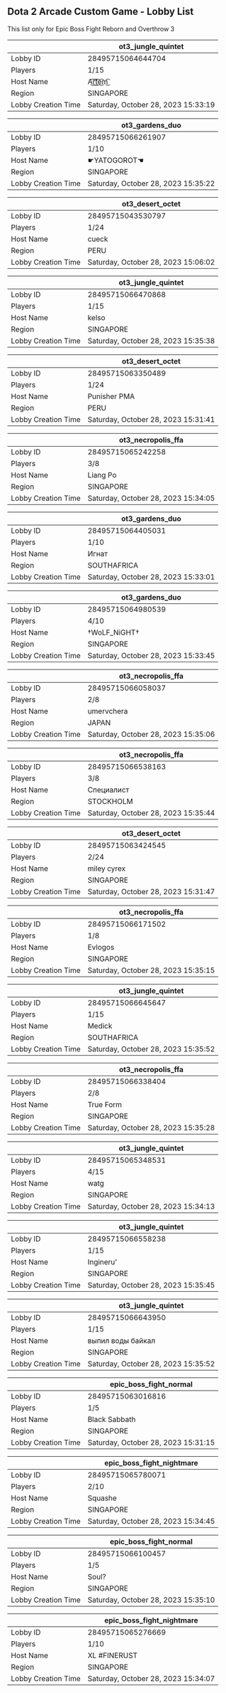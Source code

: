 ## Dota 2 Arcade Custom Game - Lobby List

This list only for Epic Boss Fight Reborn and Overthrow 3

|  | ot3_jungle_quintet |
| ------ | ------ |
| Lobby ID | 28495715064644704 |
| Players | 1/15 |
| Host Name | A͜͡r͜͡t͜͡e͜͡m͜͡ |
| Region | SINGAPORE |
| Lobby Creation Time | Saturday, October 28, 2023 15:33:19 |


|  | ot3_gardens_duo |
| ------ | ------ |
| Lobby ID | 28495715066261907 |
| Players | 1/10 |
| Host Name | ☛YATOGOROT☚ |
| Region | SINGAPORE |
| Lobby Creation Time | Saturday, October 28, 2023 15:35:22 |


|  | ot3_desert_octet |
| ------ | ------ |
| Lobby ID | 28495715043530797 |
| Players | 1/24 |
| Host Name | cueck |
| Region | PERU |
| Lobby Creation Time | Saturday, October 28, 2023 15:06:02 |


|  | ot3_jungle_quintet |
| ------ | ------ |
| Lobby ID | 28495715066470868 |
| Players | 1/15 |
| Host Name | kelso |
| Region | SINGAPORE |
| Lobby Creation Time | Saturday, October 28, 2023 15:35:38 |


|  | ot3_desert_octet |
| ------ | ------ |
| Lobby ID | 28495715063350489 |
| Players | 1/24 |
| Host Name | Punisher PMA |
| Region | PERU |
| Lobby Creation Time | Saturday, October 28, 2023 15:31:41 |


|  | ot3_necropolis_ffa |
| ------ | ------ |
| Lobby ID | 28495715065242258 |
| Players | 3/8 |
| Host Name | Liang Po |
| Region | SINGAPORE |
| Lobby Creation Time | Saturday, October 28, 2023 15:34:05 |


|  | ot3_gardens_duo |
| ------ | ------ |
| Lobby ID | 28495715064405031 |
| Players | 1/10 |
| Host Name | Игнат |
| Region | SOUTHAFRICA |
| Lobby Creation Time | Saturday, October 28, 2023 15:33:01 |


|  | ot3_gardens_duo |
| ------ | ------ |
| Lobby ID | 28495715064980539 |
| Players | 4/10 |
| Host Name | †WoLF_NiGHT† |
| Region | SINGAPORE |
| Lobby Creation Time | Saturday, October 28, 2023 15:33:45 |


|  | ot3_necropolis_ffa |
| ------ | ------ |
| Lobby ID | 28495715066058037 |
| Players | 2/8 |
| Host Name | umervchera |
| Region | JAPAN |
| Lobby Creation Time | Saturday, October 28, 2023 15:35:06 |


|  | ot3_necropolis_ffa |
| ------ | ------ |
| Lobby ID | 28495715066538163 |
| Players | 3/8 |
| Host Name | Специалист |
| Region | STOCKHOLM |
| Lobby Creation Time | Saturday, October 28, 2023 15:35:44 |


|  | ot3_desert_octet |
| ------ | ------ |
| Lobby ID | 28495715063424545 |
| Players | 2/24 |
| Host Name | miley cyrex |
| Region | SINGAPORE |
| Lobby Creation Time | Saturday, October 28, 2023 15:31:47 |


|  | ot3_necropolis_ffa |
| ------ | ------ |
| Lobby ID | 28495715066171502 |
| Players | 1/8 |
| Host Name | Evlogos |
| Region | SINGAPORE |
| Lobby Creation Time | Saturday, October 28, 2023 15:35:15 |


|  | ot3_jungle_quintet |
| ------ | ------ |
| Lobby ID | 28495715066645647 |
| Players | 1/15 |
| Host Name | Medick |
| Region | SOUTHAFRICA |
| Lobby Creation Time | Saturday, October 28, 2023 15:35:52 |


|  | ot3_necropolis_ffa |
| ------ | ------ |
| Lobby ID | 28495715066338404 |
| Players | 2/8 |
| Host Name | True Form |
| Region | SINGAPORE |
| Lobby Creation Time | Saturday, October 28, 2023 15:35:28 |


|  | ot3_jungle_quintet |
| ------ | ------ |
| Lobby ID | 28495715065348531 |
| Players | 4/15 |
| Host Name | watg |
| Region | SINGAPORE |
| Lobby Creation Time | Saturday, October 28, 2023 15:34:13 |


|  | ot3_jungle_quintet |
| ------ | ------ |
| Lobby ID | 28495715066558238 |
| Players | 1/15 |
| Host Name | Ingineru' |
| Region | SINGAPORE |
| Lobby Creation Time | Saturday, October 28, 2023 15:35:45 |


|  | ot3_jungle_quintet |
| ------ | ------ |
| Lobby ID | 28495715066643950 |
| Players | 1/15 |
| Host Name | выпил воды байкал |
| Region | SINGAPORE |
| Lobby Creation Time | Saturday, October 28, 2023 15:35:52 |


|  | epic_boss_fight_normal |
| ------ | ------ |
| Lobby ID | 28495715063016816 |
| Players | 1/5 |
| Host Name | Black Sabbath |
| Region | SINGAPORE |
| Lobby Creation Time | Saturday, October 28, 2023 15:31:15 |


|  | epic_boss_fight_nightmare |
| ------ | ------ |
| Lobby ID | 28495715065780071 |
| Players | 2/10 |
| Host Name | Squashe |
| Region | SINGAPORE |
| Lobby Creation Time | Saturday, October 28, 2023 15:34:45 |


|  | epic_boss_fight_normal |
| ------ | ------ |
| Lobby ID | 28495715066100457 |
| Players | 1/5 |
| Host Name | Soul? |
| Region | SINGAPORE |
| Lobby Creation Time | Saturday, October 28, 2023 15:35:10 |


|  | epic_boss_fight_nightmare |
| ------ | ------ |
| Lobby ID | 28495715065276669 |
| Players | 1/10 |
| Host Name | XL #FINERUST |
| Region | SINGAPORE |
| Lobby Creation Time | Saturday, October 28, 2023 15:34:07 |


